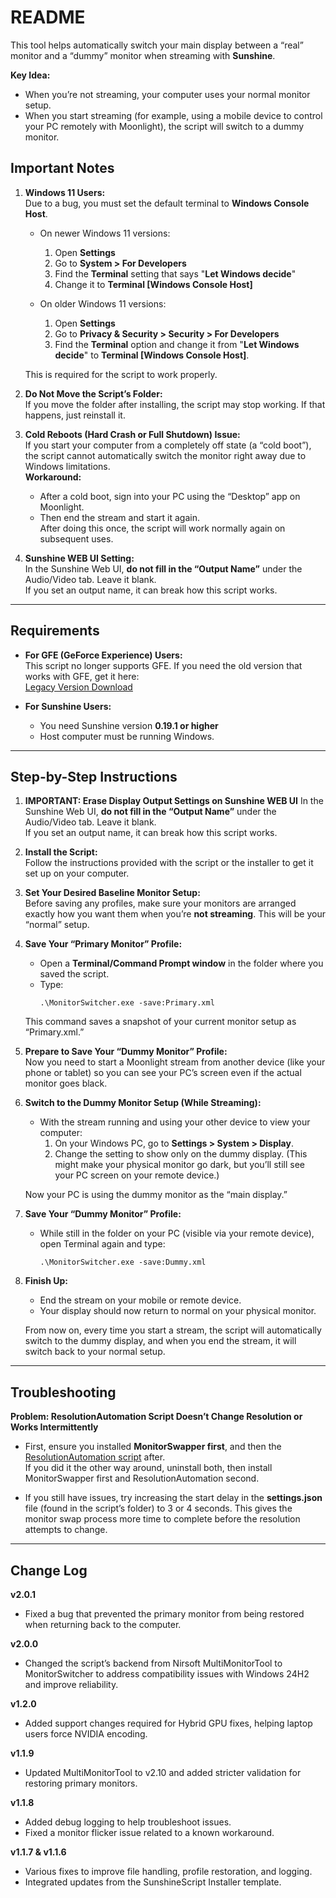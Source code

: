 # README

This tool helps automatically switch your main display between a “real” monitor and a “dummy” monitor when streaming with **Sunshine**.

**Key Idea:**  
- When you’re not streaming, your computer uses your normal monitor setup.
- When you start streaming (for example, using a mobile device to control your PC remotely with Moonlight), the script will switch to a dummy monitor. 


## Important Notes

1. **Windows 11 Users:**  
   Due to a bug, you must set the default terminal to **Windows Console Host**.  
   - On newer Windows 11 versions:  
     1. Open **Settings**  
     2. Go to **System > For Developers**  
     3. Find the **Terminal** setting that says "**Let Windows decide**"  
     4. Change it to **Terminal [Windows Console Host]**
   
   - On older Windows 11 versions:  
     1. Open **Settings**  
     2. Go to **Privacy & Security > Security > For Developers**  
     3. Find the **Terminal** option and change it from "**Let Windows decide**" to **Terminal [Windows Console Host]**.
   
   This is required for the script to work properly.

2. **Do Not Move the Script’s Folder:**  
   If you move the folder after installing, the script may stop working. If that happens, just reinstall it.

3. **Cold Reboots (Hard Crash or Full Shutdown) Issue:**  
   If you start your computer from a completely off state (a “cold boot”), the script cannot automatically switch the monitor right away due to Windows limitations.  
   **Workaround:**  
   - After a cold boot, sign into your PC using the “Desktop” app on Moonlight.  
   - Then end the stream and start it again.  
   After doing this once, the script will work normally again on subsequent uses.

4. **Sunshine WEB UI Setting:**  
   In the Sunshine Web UI, **do not fill in the “Output Name”** under the Audio/Video tab. Leave it blank.  
   If you set an output name, it can break how this script works.

---

## Requirements

- **For GFE (GeForce Experience) Users:**  
  This script no longer supports GFE. If you need the old version that works with GFE, get it here:  
  [Legacy Version Download](https://github.com/Nonary/MonitorSwapAutomation/releases/tag/legacy)

- **For Sunshine Users:**  
  - You need Sunshine version **0.19.1 or higher**  
  - Host computer must be running Windows.

---

## Step-by-Step Instructions

1. **IMPORTANT: Erase Display Output Settings on Sunshine WEB UI** 
   In the Sunshine Web UI, **do not fill in the “Output Name”** under the Audio/Video tab. Leave it blank.  
   If you set an output name, it can break how this script works.

2. **Install the Script:**  
   Follow the instructions provided with the script or the installer to get it set up on your computer.

3. **Set Your Desired Baseline Monitor Setup:**  
   Before saving any profiles, make sure your monitors are arranged exactly how you want them when you’re **not streaming**. This will be your “normal” setup.

4. **Save Your “Primary Monitor” Profile:**  
   - Open a **Terminal/Command Prompt window** in the folder where you saved the script.  
   - Type:  
     ```  
     .\MonitorSwitcher.exe -save:Primary.xml
     ```  
   This command saves a snapshot of your current monitor setup as “Primary.xml.”

5. **Prepare to Save Your “Dummy Monitor” Profile:**  
   Now you need to start a Moonlight stream from another device (like your phone or tablet) so you can see your PC’s screen even if the actual monitor goes black.

6. **Switch to the Dummy Monitor Setup (While Streaming):**  
   - With the stream running and using your other device to view your computer:  
     1. On your Windows PC, go to **Settings > System > Display**.  
     2. Change the setting to show only on the dummy display. (This might make your physical monitor go dark, but you’ll still see your PC screen on your remote device.)  
   
   Now your PC is using the dummy monitor as the “main display.”

7. **Save Your “Dummy Monitor” Profile:**  
   - While still in the folder on your PC (visible via your remote device), open Terminal again and type:  
     ```  
     .\MonitorSwitcher.exe -save:Dummy.xml
     ```  

8. **Finish Up:**  
   - End the stream on your mobile or remote device.  
   - Your display should now return to normal on your physical monitor.
   
   From now on, every time you start a stream, the script will automatically switch to the dummy display, and when you end the stream, it will switch back to your normal setup.


---

## Troubleshooting

**Problem: ResolutionAutomation Script Doesn’t Change Resolution or Works Intermittently**  
- First, ensure you installed **MonitorSwapper first**, and then the [ResolutionAutomation script](https://github.com/Nonary/ResolutionAutomation) after.  
  If you did it the other way around, uninstall both, then install MonitorSwapper first and ResolutionAutomation second.
  
- If you still have issues, try increasing the start delay in the **settings.json** file (found in the script’s folder) to 3 or 4 seconds. This gives the monitor swap process more time to complete before the resolution attempts to change.

---

## Change Log 

**v2.0.1**
- Fixed a bug that prevented the primary monitor from being restored when returning back to the computer.

**v2.0.0**  
- Changed the script’s backend from Nirsoft MultiMonitorTool to MonitorSwitcher to address compatibility issues with Windows 24H2 and improve reliability.

**v1.2.0**  
- Added support changes required for Hybrid GPU fixes, helping laptop users force NVIDIA encoding.

**v1.1.9**  
- Updated MultiMonitorTool to v2.10 and added stricter validation for restoring primary monitors.

**v1.1.8**  
- Added debug logging to help troubleshoot issues.
- Fixed a monitor flicker issue related to a known workaround.

**v1.1.7 & v1.1.6**  
- Various fixes to improve file handling, profile restoration, and logging.
- Integrated updates from the SunshineScript Installer template.
